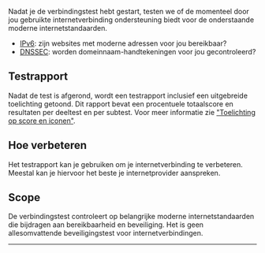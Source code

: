 Nadat je de verbindingstest hebt gestart, testen we of de momenteel door jou gebruikte internetverbinding ondersteuning biedt voor de onderstaande moderne internetstandaarden.

* [IPv6](/faqs/ipv6/): zijn websites met moderne adressen voor jou bereikbaar?
* [DNSSEC](/faqs/dnssec/): worden domeinnaam-handtekeningen voor jou gecontroleerd?

## Testrapport
Nadat de test is afgerond, wordt een testrapport inclusief een uitgebreide toelichting getoond. Dit rapport bevat een procentuele totaalscore en resultaten per deeltest en per subtest. Voor meer informatie zie ["Toelichting op score en iconen"](/faqs/report/). 

## Hoe verbeteren
Het testrapport kan je gebruiken om je internetverbinding te verbeteren. Meestal kan je hiervoor het beste je internetprovider aanspreken.

## Scope
De verbindingstest controleert op belangrijke moderne internetstandaarden die bijdragen aan bereikbaarheid en beveiliging. Het is geen allesomvattende beveiligingstest voor internetverbindingen.

---
